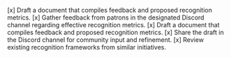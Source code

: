 [x] Draft a document that compiles feedback and proposed recognition metrics.
[x] Gather feedback from patrons in the designated Discord channel regarding effective recognition metrics.
[x] Draft a document that compiles feedback and proposed recognition metrics.
[x] Share the draft in the Discord channel for community input and refinement.
[x] Review existing recognition frameworks from similar initiatives.